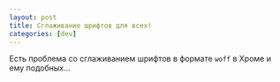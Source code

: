 ```yaml
---
layout: post
title: Сглаживание шрифтов для всех!
categories: [dev]
---
```


Есть проблема со сглаживанием шрифтов в формате `woff` в Хроме и ему подобных...
